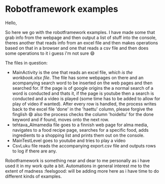 # Robotframework examples
Hello,

So here we go with the robotframework examples. I have made some that grab info from the webpage and then output a list of stuff into the console, theres another that reads info from an excel file and then makes operations based on that in a browser and one that reads a csv file and then does some operations to it i guess i'm not sure :smile:

The files in question:
  * MainActivity is the one that reads an excel file, *which is the workbook.xlsx file*. The file has some webpages on there and an acompanying search word to be inserted on the web pages and then searched for. If the page is of google origins the a normal search of a word is conducted and thats it, if the page is youtube then a search is conducted and a video is played (some time has to be added to allow for play of video if wanted). After every row is handled, the process writes back to the excel file 'done' in the 'haettu' column, please forgive the finglish :smile: also the process checks the column 'hoideltu' for the done keyword and if found, moves onto the next row.
  * tehtava_Almamedia file goes to a finnish web page for alma media, navigates to a food recipe page, searches for a specific food, adds ingredients to a shopping list and prints them out on the console.
  * MainTestLevel goes to youtube and tries to play a video
  * CsvLuku file reads the accompanying export.csv file and outputs rows to log if there are any.

Robotframework is something near and dear to me personally as i have used it in my work quite a bit. Automations in general interest me to the extent of madness :feelsgood: will be adding more here as i have time to do different kinds of examples.

